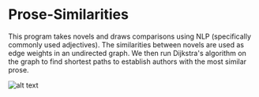 # Prose-Similarities
This program takes novels and draws comparisons using NLP (specifically commonly used adjectives). The similarities between novels are used as edge weights in an undirected graph. We then run Dijkstra's algorithm on the graph to find shortest paths to establish authors with the most similar prose.


![alt text](https://github.com/2016judea/Prose-Similarities/UndirectedGraph.png)
